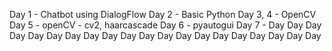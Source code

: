 
 Day 1 - Chatbot using DialogFlow 
 Day 2 - Basic Python
 Day 3, 4 - OpenCV
 Day 5 - openCV - cv2, haarcascade
 Day 6 - pyautogui
 Day 7 - 
 Day 
 Day 
 Day 
 Day 
 Day 
 Day 
 Day 
 Day 
 Day 
 Day 
 Day 
 Day 
 Day 
 Day 
 Day 
 Day 
 Day 
 Day 
 Day 
 Day 
